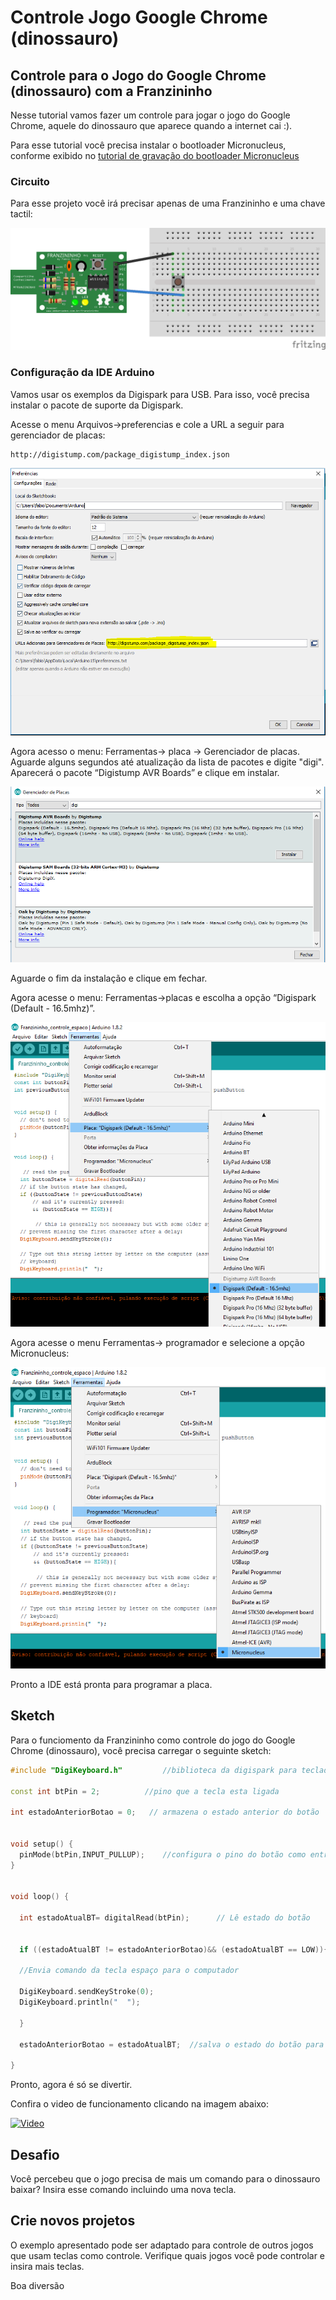# Controle Jogo Google Chrome \(dinossauro\)

## Controle para o Jogo do Google Chrome \(dinossauro\) com a Franzininho

Nesse tutorial vamos fazer um controle para jogar o jogo do Google Chrome, aquele do dinossauro que aparece quando a internet cai :\).

Para esse tutorial você precisa instalar o bootloader Micronucleus, conforme exibido no [tutorial de gravação do bootloader Micronucleus](https://github.com/Franzininho/franzininho-docs/tree/master/02-Franzininho-DIY/Gravação%20do%20bootloader/Micronucleus)

### Circuito

Para esse projeto você irá precisar apenas de uma Franzininho e uma chave tactil:

![url](./circuito.png)

### Configuração da IDE Arduino

Vamos usar os exemplos da Digispark para USB. Para isso, você precisa instalar o pacote de suporte da Digispark.

Acesse o menu Arquivos-&gt;preferencias e cole a URL a seguir para gerenciador de placas:

```text
http://digistump.com/package_digistump_index.json
```

![](./image1.PNG)

Agora acesso o menu: Ferramentas-&gt; placa -&gt; Gerenciador de placas. Aguarde alguns segundos até atualização da lista de pacotes e digite "digi". Aparecerá o pacote “Digistump AVR Boards” e clique em instalar.

![instalar](./image2.PNG)

Aguarde o fim da instalação e clique em fechar.

Agora acesse o menu: Ferramentas-&gt;placas e escolha a opção “Digispark \(Default - 16.5mhz\)”.

![select board](./image3.png)

Agora acesse o menu Ferramentas-&gt; programador e selecione a opção Micronucleus:

![micronucleus](./image4.png)

Pronto a IDE está pronta para programar a placa.

## Sketch

Para o funciomento da Franzininho como controle do jogo do Google Chrome \(dinossauro\), você precisa carregar o seguinte sketch:

```cpp
#include "DigiKeyboard.h"         //biblioteca da digispark para teclado

const int btPin = 2;          //pino que a tecla esta ligada

int estadoAnteriorBotao = 0;   // armazena o estado anterior do botão


void setup() {
  pinMode(btPin,INPUT_PULLUP);    //configura o pino do botão como entrada com pullup habilitado
}


void loop() {

  int estadoAtualBT= digitalRead(btPin);      // Lê estado do botão


  if ((estadoAtualBT != estadoAnteriorBotao)&& (estadoAtualBT == LOW)){       //Se o botão foi pressionado e o seu estado mudou

  //Envia comando da tecla espaço para o computador

  DigiKeyboard.sendKeyStroke(0);
  DigiKeyboard.println("  ");

  }

  estadoAnteriorBotao = estadoAtualBT;  //salva o estado do botão para comparar na próxima leitura

}
```

Pronto, agora é só se divertir.

Confira o video de funcionamento clicando na imagem abaixo:

[![Video](http://img.youtube.com/vi/aMfCYi9xhcA/0.jpg)](http://www.youtube.com/watch?v=aMfCYi9xhcA)

## Desafio

Você percebeu que o jogo precisa de mais um comando para o dinossauro baixar? Insira esse comando incluindo uma nova tecla.

## Crie novos projetos

O exemplo apresentado pode ser adaptado para controle de outros jogos que usam teclas como controle. Verifique quais jogos você pode controlar e insira mais teclas.

Boa diversão


